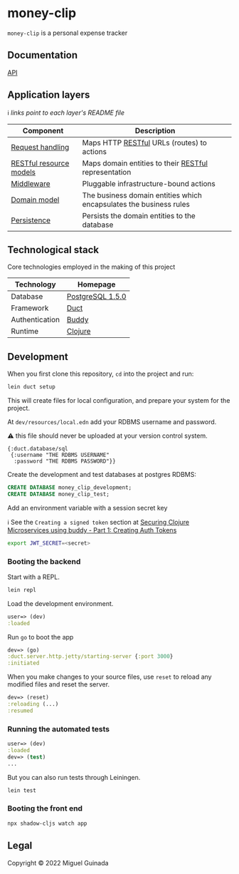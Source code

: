 # money-clip

`money-clip` is a personal expense tracker 

## Documentation

[API](https://mguinada.stoplight.io/docs/money-clip/branches/main/e9aa249dc9030-login)

## Application layers

:information_source: _links point to each layer's README file_

| Component         | Description |
| ----------------- | ----------- |
| [Request handling](/src/money_clip/handler/README.md) | Maps HTTP [RESTful](https://en.wikipedia.org/wiki/Representational_state_transfer) URLs (routes) to actions |
| [RESTful resource models](/src/money_clip/handler/restful/README.md) |Maps domain entities to their [RESTful](https://en.wikipedia.org/wiki/Representational_state_transfer) representation|
| [Middleware](/src/money_clip/duct/README.md) | Pluggable infrastructure-bound actions |
| [Domain model](/src/money_clip/model/README.md) | The business domain entities which encapsulates the business rules |
| [Persistence](/src/money_clip/persistence/README.md) | Persists the domain entities to the database |


## Technological stack

Core technologies employed in the making of this project

| Technology     | Homepage |
| ---------------| -------- |
| Database       | [PostgreSQL 1.5.0](https://www.postgresql.org/)   |
| Framework      | [Duct](https://github.com/duct-framework/duct) |
| Authentication | [Buddy](https://github.com/funcool/buddy-core) |
| Runtime        | [Clojure](https://clojure.org/) |

## Development

When you first clone this repository, `cd` into the project and run:

```sh
lein duct setup
```

This will create files for local configuration, and prepare your system for the project.

At `dev/resources/local.edn` add your RDBMS username and password.

:warning: this file should never be uploaded at your version control system.

```edn
{:duct.database/sql
 {:username "THE RDBMS USERNAME"
  :password "THE RDBMS PASSWORD"}}
```

Create the development and test databases at postgres RDBMS:

```sql
CREATE DATABASE money_clip_development;
CREATE DATABASE money_clip_test;
```

Add an environment variable with a session secret key

:information_source: See the `Creating a signed token` section at [Securing Clojure Microservices using buddy - Part 1: Creating Auth Tokens](https://rundis.github.io/blog/2015/buddy_auth_part1.html)

```bash
export JWT_SECRET=<secret>
```

### Booting the backend

Start with a REPL.

```sh
lein repl
```

Load the development environment.

```clojure
user=> (dev)
:loaded
```

Run `go` to boot the app

```clojure
dev=> (go)
:duct.server.http.jetty/starting-server {:port 3000}
:initiated
```

When you make changes to your source files, use `reset` to reload any
modified files and reset the server.

```clojure
dev=> (reset)
:reloading (...)
:resumed
```

### Running the automated tests

```clojure
user=> (dev)
:loaded
dev=> (test)
...
```

But you can also run tests through Leiningen.

```sh
lein test
```

### Booting the front end

```sh
npx shadow-cljs watch app
```

## Legal

Copyright © 2022 Miguel Guinada
